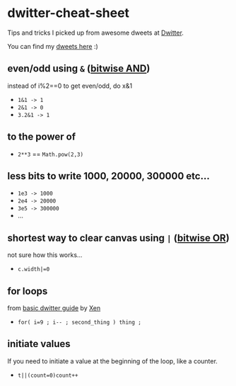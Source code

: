 # dwitter-cheat-sheet
Tips and tricks I picked up from awesome dweets at [Dwitter](https://dwitter.net).

You can find my [dweets here](https://www.dwitter.net/u/rippedspine) :)


## even/odd using `&` ([bitwise AND](https://developer.mozilla.org/en-US/docs/Web/JavaScript/Reference/Operators/Bitwise_Operators#Bitwise_AND))
instead of i%2==0 to get even/odd, do x&1

- `1&1 -> 1`
- `2&1 -> 0`
- `3.2&1 -> 1`


## to the power of

- `2**3` == `Math.pow(2,3)`


## less bits to write 1000, 20000, 300000 etc...

- `1e3 -> 1000`
- `2e4 -> 20000`
- `3e5 -> 300000`
- ...


## shortest way to clear canvas using `|` ([bitwise OR](https://developer.mozilla.org/en-US/docs/Web/JavaScript/Reference/Operators/Bitwise_Operators#Bitwise_OR))
not sure how this works...

- `c.width|=0`


## for loops
from [basic dwitter guide](https://www.reddit.com/r/dwitter/comments/7mgcd1/basic_dwitter_guide/) by [Xen](https://www.dwitter.net/u/Xen/top)

- `for( i=9 ; i-- ; second_thing ) thing ;`


## initiate values
If you need to initiate a value at the beginning of the loop, like a counter.

- `t||(count=0)count++`
